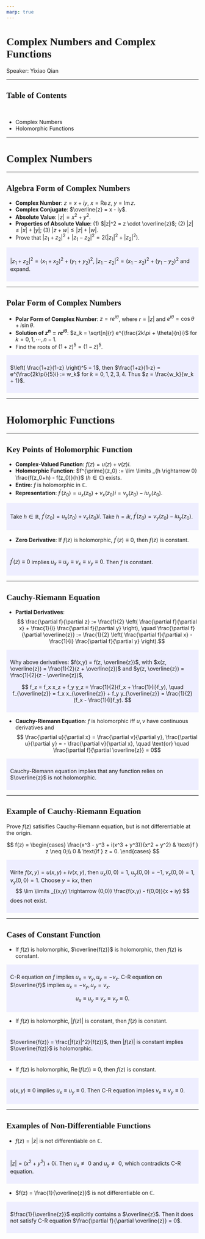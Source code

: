 ```yaml
---
marp: true
---
```

<style>
  section {
    font-family: 'LXGW Bright';
  }

  h1, h2, h3 {
    font-family: 'LXGW Bright';
  }
</style>
<style>
img[alt~="center"] {
  display: block;
  margin: 0 auto;
}
</style>
<style>
.note {
  background-color: #eef;
  padding: 10px;
  margin: 10px 0;
  text-align: left;
}
.trick {
  background-color: #fee;
  padding: 10px;
  margin: 10px 0;
  text-align: left;
}
</style>

# Complex Numbers and Complex Functions

Speaker: Yixiao Qian

---

## Table of Contents

<br>

- Complex Numbers
- Holomorphic Functions

---

# Complex Numbers

---

## Algebra Form of Complex Numbers

- **Complex Number**: $z = x + iy$, $x = \operatorname{Re}z$, $y = \operatorname{Im}z$.
- **Complex Conjugate**: $\overline{z} = x - iy$.
- **Absolute Value**: $|z| = x^2 + y^2$.
- **Properties of Absolute Value**: (1) $|z|^2 = z \cdot \overline{z}$; (2) $|z| \leq |x| + |y|$; (3) $|z+w| \leq |z| + |w|$.
- Prove that $|z_1 + z_2|^2 + |z_1 - z_2|^2 = 2(|z_1|^2 + |z_2|^2)$.

<div class=note>

$|z_1+z_2|^2 = (x_1+x_2)^2 + (y_1+y_2)^2$, $|z_1 - z_2|^2=(x_1-x_2)^2 + (y_1-y_2)^2$ and expand.

</div>

---

## Polar Form of Complex Numbers

- **Polar Form of Complex Number**: $z = r e^{i\theta}$, where $r = |z|$ and $e^{i\theta} = \cos \theta + i \sin \theta$.
- **Solution of $z^n = re^{i\theta}$**: $z_k = \sqrt[n]{r} e^{\frac{2k\pi + \theta}{n}i}$ for $k = 0,1,\cdots,n-1$.
- Find the roots of $(1 + z)^5 = (1 - z)^5$.

<div class=note>

$\left( \frac{1+z}{1-z} \right)^5 = 1$, then $\frac{1+z}{1-z} = e^{\frac{2k\pi}{5}i} := w_k$ for $k = 0,1,2,3,4$. Thus $z = \frac{w_k}{w_k + 1}$.
</div>


---

# Holomorphic Functions

---

## Key Points of Holomorphic Function

- **Complex-Valued Function**: $f(z) = u(z) + v(z) i$.
- **Holomorphic Function**: $f^{\prime}(z_0) := \lim \limits _{h \rightarrow 0} \frac{f(z_0+h) - f(z_0)}{h}$ ($h \in \mathbb{C}$) exists.
- **Entire**: $f$ is holomorphic in $\mathbb{C}$.
- **Representation**: $f^{\prime}(z_0) = u_x(z_0) + v_x(z_0)i = v_y(z_0) - iu_y(z_0)$.

<div class=note>

Take $h \in \mathbb{R}$, $f^{\prime}(z_0) = u_x(z_0) + v_x(z_0)i$. Take $h = ik$, $f^{\prime}(z_0) = v_y(z_0) - iu_y(z_0)$.

</div>

- **Zero Derivative**: If $f(z)$ is holomorphic, $f^{\prime}(z) \equiv 0$, then $f(z)$ is constant.

<div class=note>

$f^{\prime}(z) \equiv 0$ implies $u_x \equiv u_y \equiv v_x \equiv v_y \equiv 0$. Then $f$ is constant.

</div>

---

## Cauchy-Riemann Equation

- **Partial Derivatives**:
$$
\frac{\partial f}{\partial z} := \frac{1}{2} \left( \frac{\partial f}{\partial x} + \frac{1}{i} \frac{\partial f}{\partial y} \right), \quad
\frac{\partial f}{\partial \overline{z}} := \frac{1}{2} \left( \frac{\partial f}{\partial x} - \frac{1}{i} \frac{\partial f}{\partial y} \right).$$

<div class=note>

Why above derivatives: $f(x,y) = f(z, \overline{z})$, with $x(z, \overline{z}) = \frac{1}{2}(z + \overline{z})$ and $y(z, \overline{z}) = \frac{1}{2}(z - \overline{z})$,

$$
f_z = f_x x_z + f_y y_z = \frac{1}{2}(f_x + \frac{1}{i}f_y), \quad
f_{\overline{z}} = f_x x_{\overline{z}} + f_y y_{\overline{z}} = \frac{1}{2}(f_x - \frac{1}{i}f_y).
$$

</div>

- **Cauchy-Riemann Equation**: $f$ is holomorphic iff $u,v$ have continuous derivatives and
$$
\frac{\partial u}{\partial x} = \frac{\partial v}{\partial y},
\frac{\partial u}{\partial y} = - \frac{\partial v}{\partial x}, \quad
\text{or} \quad
\frac{\partial f}{\partial \overline{z}} = 0$$

<div class=note>

Cauchy-Riemann equation implies that any function relies on $\overline{z}$ is not holomorphic.

</div>

---

## Example of Cauchy-Riemann Equation

Prove $f(z)$ satisifies Cauchy-Riemann equation, but is not differentiable at the origin.

$$ f(z) =
\begin{cases}
  \frac{x^3 - y^3 + i(x^3 + y^3)}{x^2 + y^2} & \text{if } z \neq 0;\\
  0 & \text{if } z = 0.
\end{cases}
$$

<div class=note>

Write $f(x,y) = u(x,y) + iv(x,y)$, then $u_x(0,0) = 1$, $u_y(0,0)=-1$, $v_x(0,0)=1$, $v_y(0,0) = 1$.
Choose $y = kx$, then
$$ \lim \limits _{(x,y) \rightarrow (0,0)} \frac{f(x,y) - f(0,0)}{x + iy}  $$
does not exist.

</div>

---

## Cases of Constant Function

- If $f(z)$ is holomorphic, $\overline{f(z)}$ is holomorphic, then $f(z)$ is constant.

<div class=note>

C-R equation on $f$ implies $u_x=v_y, u_y=-v_x$. C-R equation on $\overline{f}$ implies $u_x=-v_y, u_y = v_x$.

$$ u_x \equiv u_y \equiv v_x \equiv v_y \equiv 0. $$

</div>

- If $f(z)$ is holomorphic, $|f(z)|$ is constant, then $f(z)$ is constant.

<div class=note>

$\overline{f(z)} = \frac{|f(z)|^2}{f(z)}$, then $|f(z)|$ is constant implies $\overline{f(z)}$ is holomorphic.

</div>

- If $f(z)$ is holomorphic, $\operatorname{Re}(f(z)) \equiv 0$, then $f(z)$ is constant.

<div class=note>

$u(x,y) \equiv 0$ implies $u_x \equiv u_y \equiv 0$. Then C-R equation implies $v_x \equiv v_y \equiv 0$.

</div>

---

## Examples of Non-Differentiable Functions

- $f(z) = |z|$ is not differentiable on $\mathbb{C}$.

<div class=note>

$|z| = (x^2+y^2) + 0i$. Then $u_x \not\equiv 0$ and $u_y \not\equiv 0$, which contradicts C-R equation.

</div>

- $f(z) = \frac{1}{\overline{z}}$ is not differentiable on $\mathbb{C}$.

<div class=note>

$\frac{1}{\overline{z}}$ explicitly contains a $\overline{z}$. Then it does not satisfy C-R equation $\frac{\partial f}{\partial \overline{z}} = 0$.

</div>

